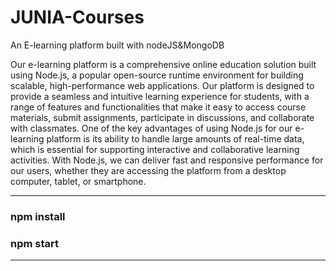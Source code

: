 # JUNIA-Courses
An E-learning platform built with nodeJS&MongoDB

Our e-learning platform is a comprehensive online education solution built using Node.js, a popular open-source runtime environment for building scalable, high-performance web applications. Our platform is designed to provide a seamless and intuitive learning experience for students, with a range of features and functionalities that make it easy to access course materials, submit assignments, participate in discussions, and collaborate with classmates.
One of the key advantages of using Node.js for our e-learning platform is its ability to handle large amounts of real-time data, which is essential for supporting interactive and collaborative learning activities. With Node.js, we can deliver fast and responsive performance for our users, whether they are accessing the platform from a desktop computer, tablet, or smartphone.

---

### npm install

### npm start 

---

